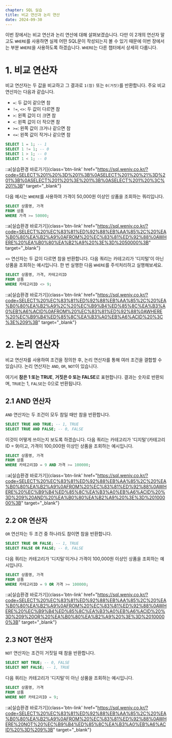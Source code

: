 ```yaml
---
chapter: SQL 실습
title: 비교 연산과 논리 연산
date: 2024-09-30
---
```


이번 장에서는 비교 연산과 논리 연산에 대해 살펴보겠습니다. 다만 이 2개의 연산자 말고도 `WHERE`를 사용하면 실제 어떤 SQL문이 작성되는지 볼 수 있기 때문에 이번 장에서는 부분 `WHERE`을 사용하도록 하겠습니다. `WHERE`는 다른 챕터에서 상세히 다룹니다.

# 1. 비교 연산자

비교 연산자는 두 값을 비교하고 그 결과로 `1(참)` 또는 `0(거짓)`를 반환합니다. 주요 비교 연산자는 다음과 같습니다.

- `=`: 두 값이 같으면 참
- `!=`, `<>`: 두 값이 다르면 참
- `>`: 왼쪽 값이 더 크면 참
- `<`: 왼쪽 값이 더 작으면 참
- `>=`: 왼쪽 값이 크거나 같으면 참
- `<=`: 왼쪽 값이 작거나 같으면 참

```sql
SELECT 1 = 1; -- 1
SELECT 1 != 1; -- 0
SELECT 1 > 1; -- 0
SELECT 1 < 1; -- 0
```
::a[실습환경 바로가기]{class='btn-link' href="https://sql.weniv.co.kr/?code=SELECT%201%20%3D%201%3B%0ASELECT%201%20%21%3D%201%3B%0ASELECT%201%20%3E%201%3B%0ASELECT%201%20%3C%201%3B" target="_blank"}


다음 예시는 `WHERE`를 사용하여 가격이 50,000원 이상인 상품을 조회하는 쿼리입니다.

```sql
SELECT 상품명, 가격
FROM 상품
WHERE 가격 >= 50000;
```
::a[실습환경 바로가기]{class='btn-link' href="https://sql.weniv.co.kr/?code=SELECT%20%EC%83%81%ED%92%88%EB%AA%85%2C%20%EA%B0%80%EA%B2%A9%0AFROM%20%EC%83%81%ED%92%88%0AWHERE%20%EA%B0%80%EA%B2%A9%20%3E%3D%2050000%3B" target="_blank"}

`<>` 연산자는 두 값이 다르면 참을 반환합니다. 다음 쿼리는 카테고리가 '디지털'이 아닌 상품을 조회하는 예시입니다. 한 번 실행한 다음 `WHERE`를 주석처리하고 실행해보세요.

```sql
SELECT 상품명, 가격, 카테고리ID
FROM 상품
WHERE 카테고리ID <> 9;
```
::a[실습환경 바로가기]{class='btn-link' href="https://sql.weniv.co.kr/?code=SELECT%20%EC%83%81%ED%92%88%EB%AA%85%2C%20%EA%B0%80%EA%B2%A9%2C%20%EC%B9%B4%ED%85%8C%EA%B3%A0%EB%A6%ACID%0AFROM%20%EC%83%81%ED%92%88%0AWHERE%20%EC%B9%B4%ED%85%8C%EA%B3%A0%EB%A6%ACID%20%3C%3E%209%3B" target="_blank"}

# 2. 논리 연산자

비교 연산자를 사용하여 조건을 정의한 후, 논리 연산자를 통해 여러 조건을 결합할 수 있습니다. 논리 연산자는 `AND`, `OR`, `NOT`이 있습니다.

여기서 **참은 1 또는 TRUE**, **거짓은 0 또는 FALSE**로 표현합니다. 결과는 숫자로 반환되며, `TRUE`는 1, `FALSE`는 0으로 반환됩니다.

## 2.1 AND 연산자

`AND` 연산자는 두 조건이 모두 참일 때만 참을 반환합니다. 

```sql
SELECT TRUE AND TRUE; -- 1, TRUE
SELECT TRUE AND FALSE; -- 0, FALSE
```

이것이 어떻게 쓰이는지 보도록 하겠습니다. 다음 쿼리는 카테고리가 '디지털'(카테고리ID = 9)이고, 가격이 100,000원 이상인 상품을 조회하는 예시입니다.

```sql
SELECT 상품명, 가격
FROM 상품
WHERE 카테고리ID = 9 AND 가격 >= 100000;
```
::a[실습환경 바로가기]{class='btn-link' href="https://sql.weniv.co.kr/?code=SELECT%20%EC%83%81%ED%92%88%EB%AA%85%2C%20%EA%B0%80%EA%B2%A9%0AFROM%20%EC%83%81%ED%92%88%0AWHERE%20%EC%B9%B4%ED%85%8C%EA%B3%A0%EB%A6%ACID%20%3D%209%20AND%20%EA%B0%80%EA%B2%A9%20%3E%3D%20100000%3B" target="_blank"}

## 2.2 OR 연산자

`OR` 연산자는 두 조건 중 하나라도 참이면 참을 반환합니다. 

```sql
SELECT TRUE OR FALSE; -- 1, TRUE
SELECT FALSE OR FALSE; -- 0, FALSE
```

다음 쿼리는 카테고리가 '디지털'이거나 가격이 100,000원 이상인 상품을 조회하는 예시입니다.

```sql
SELECT 상품명, 가격
FROM 상품
WHERE 카테고리ID = 9 OR 가격 >= 100000;
```
::a[실습환경 바로가기]{class='btn-link' href="https://sql.weniv.co.kr/?code=SELECT%20%EC%83%81%ED%92%88%EB%AA%85%2C%20%EA%B0%80%EA%B2%A9%0AFROM%20%EC%83%81%ED%92%88%0AWHERE%20%EC%B9%B4%ED%85%8C%EA%B3%A0%EB%A6%ACID%20%3D%209%20OR%20%EA%B0%80%EA%B2%A9%20%3E%3D%20100000%3B" target="_blank"}

## 2.3 NOT 연산자

`NOT` 연산자는 조건이 거짓일 때 참을 반환합니다. 

```sql
SELECT NOT TRUE; -- 0, FALSE
SELECT NOT FALSE; -- 1, TRUE
```

다음 쿼리는 카테고리가 '디지털'이 아닌 상품을 조회하는 예시입니다.

```sql
SELECT 상품명, 가격
FROM 상품
WHERE NOT 카테고리ID = 9;
```
::a[실습환경 바로가기]{class='btn-link' href="https://sql.weniv.co.kr/?code=SELECT%20%EC%83%81%ED%92%88%EB%AA%85%2C%20%EA%B0%80%EA%B2%A9%0AFROM%20%EC%83%81%ED%92%88%0AWHERE%20NOT%20%EC%B9%B4%ED%85%8C%EA%B3%A0%EB%A6%ACID%20%3D%209%3B" target="_blank"}